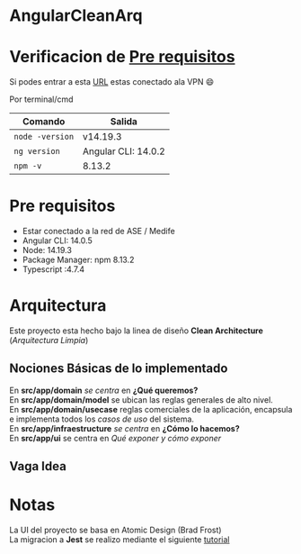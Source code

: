 # AngularCleanArq

# Verificacion de [Pre requisitos](#Pre-requisitos)

Si podes entrar a esta [URL](https://openshift.ase.local/) estas conectado ala VPN :smile:

Por terminal/cmd

| Comando               | Salida                |
| --------------------  | --------------------  |
| ```node -version```   | v14.19.3              |
| ```ng version```      | Angular CLI: 14.0.2   |
| ```npm -v```          | 8.13.2                |


# Pre requisitos
 
*   Estar conectado a la red de ASE / Medife
*   Angular CLI: 14.0.5
*   Node: 14.19.3
*   Package Manager: npm 8.13.2 
*   Typescript :4.7.4

# Arquitectura
Este proyecto esta hecho bajo la linea de diseño **Clean Architecture** (*Arquitectura Limpia*)

## Nociones Básicas de lo implementado

En **src/app/domain** *se centra* en **¿Qué queremos?**  
En **src/app/domain/model** se ubican las reglas generales de alto nivel.  
En **src/app/domain/usecase** reglas comerciales de la aplicación, encapsula e implementa todos los *casos de uso* del sistema.  
En **src/app/infraestructure** *se centra* en **¿Cómo lo hacemos?**  
En **src/app/ui** se centra en *Qué exponer y cómo exponer*   

## Vaga Idea


# Notas

La UI del proyecto se basa en Atomic Design (Brad Frost)  
La migracion a **Jest** se realizo mediante el siguiente [tutorial](https://gist.github.com/Klerith/ca4573d13844f53af3ff68846a238fc3
)